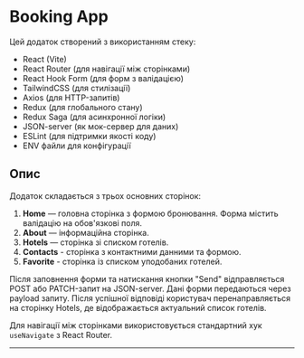 # Booking App

Цей додаток створений з використанням стеку:

- React (Vite)
- React Router (для навігації між сторінками)
- React Hook Form (для форм з валідацією)
- TailwindCSS (для стилізації)
- Axios (для HTTP-запитів)
- Redux (для глобального стану)
- Redux Saga (для асинхронної логіки)
- JSON-server (як мок-сервер для даних)
- ESLint (для підтримки якості коду)
- ENV файли для конфігурації

## Опис

Додаток складається з трьох основних сторінок:

1. **Home** — головна сторінка з формою бронювання. Форма містить валідацію на обов'язкові поля.
2. **About** — інформаційна сторінка.
3. **Hotels** — сторінка зі списком готелів.
4. **Contacts** - сторінка з контактними данними та формою.
5. **Favorite** - сторінка із списком уподобаних готелей.

Після заповнення форми та натискання кнопки "Send" відправляється POST або PATCH-запит на JSON-server. Дані форми передаються через payload запиту. Після успішної відповіді користувач перенаправляється на сторінку Hotels, де відображається актуальний список готелів.

Для навігації між сторінками використовується стандартний хук `useNavigate` з React Router.

---
